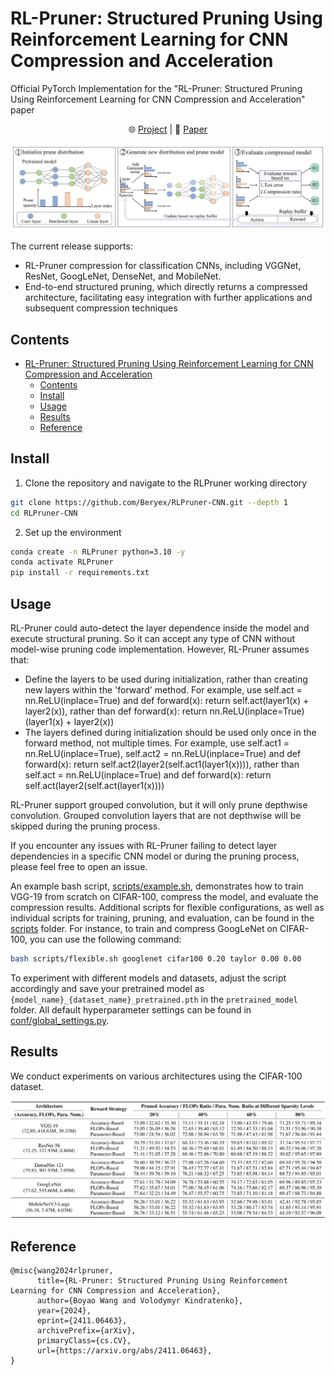 # RL-Pruner: Structured Pruning Using Reinforcement Learning for CNN Compression and Acceleration  

Official PyTorch Implementation for the "RL-Pruner: Structured Pruning Using Reinforcement Learning for CNN Compression and Acceleration" paper  

<p align="center">
    🌐 <a href="https://beryex.github.io/RLPruner-page" target="_blank">Project</a> | 📃 <a href="https://arxiv.org/abs/2411.06463" target="_blank">Paper</a> <br>
</p>

![overview](assets/CNN_method_description.jpg)

The current release supports:

- RL-Pruner compression for classification CNNs, including VGGNet, ResNet, GoogLeNet, DenseNet, and MobileNet.
- End-to-end structured pruning, which directly returns a compressed architecture, facilitating easy integration with further applications and subsequent compression techniques


## Contents
- [RL-Pruner: Structured Pruning Using Reinforcement Learning for CNN Compression and Acceleration](#rlpruner-a-structural-pruner-based-on-reinforcement-learning-for-cnn-compression-and-acceleration)
	- [Contents](#Contents)
	- [Install](#Install)
	- [Usage](#Usage)
	- [Results](#Results)
   	- [Reference](#Reference)

## Install
1. Clone the repository and navigate to the RLPruner working directory
```bash 
git clone https://github.com/Beryex/RLPruner-CNN.git --depth 1
cd RLPruner-CNN
```
2. Set up the environment
```bash 
conda create -n RLPruner python=3.10 -y
conda activate RLPruner
pip install -r requirements.txt
```

## Usage
RL-Pruner could auto-detect the layer dependence inside the model and execute structural pruning. So it can accept any type of CNN without model-wise pruning code implementation. However, RL-Pruner assumes that:

- Define the layers to be used during initialization, rather than creating new layers within the 'forward' method. For example, use self.act = nn.ReLU(inplace=True) and def forward(x): return self.act(layer1(x) + layer2(x)), rather than def forward(x): return nn.ReLU(inplace=True)(layer1(x) + layer2(x))
- The layers defined during initialization should be used only once in the forward method, not multiple times. For example, use self.act1 = nn.ReLU(inplace=True), self.act2 = nn.ReLU(inplace=True) and def forward(x): return self.act2(layer2(self.act1(layer1(x)))), rather than self.act = nn.ReLU(inplace=True) and def forward(x): return self.act(layer2(self.act(layer1(x))))

RL-Pruner support grouped convolution, but it will only prune depthwise convolution. Grouped convolution layers that are not depthwise will be skipped during the pruning process.

If you encounter any issues with RL-Pruner failing to detect layer dependencies in a specific CNN model or during the pruning process, please feel free to open an issue.

An example bash script, [scripts/example.sh](scripts/example.sh), demonstrates how to train VGG-19 from scratch on CIFAR-100, compress the model, and evaluate the compression results. Additional scripts for flexible configurations, as well as individual scripts for training, pruning, and evaluation, can be found in the [scripts](scripts) folder. For instance, to train and compress GoogLeNet on CIFAR-100, you can use the following command:
```bash
bash scripts/flexible.sh googlenet cifar100 0.20 taylor 0.00 0.00
```
To experiment with different models and datasets, adjust the script accordingly and save your pretrained model as `{model_name}_{dataset_name}_pretrained.pth` in the `pretrained_model` folder. All default hyperparameter settings can be found in [conf/global_settings.py](conf/global_settings.py).

## Results

We conduct experiments on various architectures using the CIFAR-100 dataset.

![Experiment Results](assets/experiments_result.jpg)

## Reference
```
@misc{wang2024rlpruner,
      title={RL-Pruner: Structured Pruning Using Reinforcement Learning for CNN Compression and Acceleration}, 
      author={Boyao Wang and Volodymyr Kindratenko},
      year={2024},
      eprint={2411.06463},
      archivePrefix={arXiv},
      primaryClass={cs.CV},
      url={https://arxiv.org/abs/2411.06463}, 
}
```
